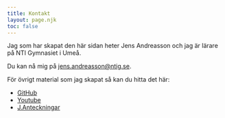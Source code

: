 ```yaml
---
title: Kontakt
layout: page.njk
toc: false
---
```


Jag som har skapat den här sidan heter Jens Andreasson och jag är lärare på NTI Gymnasiet i Umeå.

Du kan nå mig på [jens.andreasson@ntig.se](mailto:jens.andreasson@ntig.se).

För övrigt material som jag skapat så kan du hitta det här:
* [GitHub](https://github.com/jensadev)
* [Youtube](https://www.youtube.com/@jensandreasson7925)
* [J.Anteckningar](https://jensa.dev)

